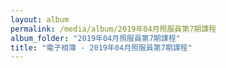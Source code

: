 ```yaml
---
layout: album
permalink: /media/album/2019年04月照服員第7期課程
album_folder: "2019年04月照服員第7期課程"
title: "電子相簿 - 2019年04月照服員第7期課程"
---
```

